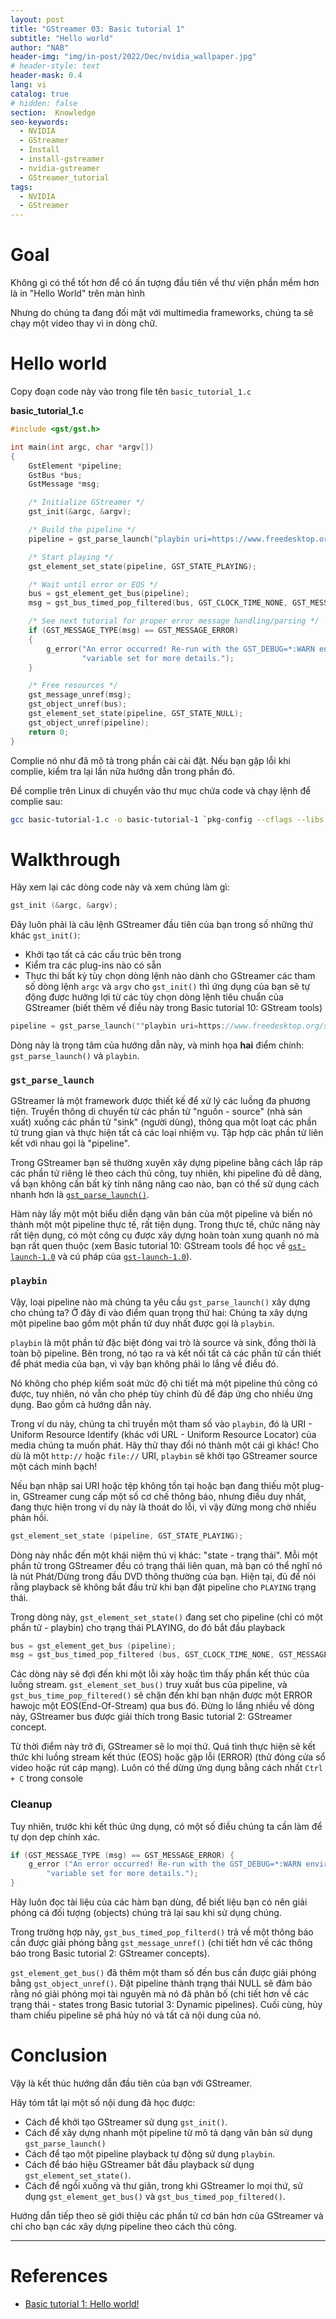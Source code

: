 ```yaml
---
layout: post
title: "GStreamer 03: Basic tutorial 1"
subtitle: "Hello world"
author: "NAB"
header-img: "img/in-post/2022/Dec/nvidia_wallpaper.jpg"
# header-style: text
header-mask: 0.4
lang: vi
catalog: true
# hidden: false
section:  Knowledge
seo-keywords:
  - NVIDIA
  - GStreamer
  - Install
  - install-gstreamer
  - nvidia-gstreamer
  - GStreamer_tutorial
tags:
  - NVIDIA 
  - GStreamer
---
```



# Goal

Không gì có thể tốt hơn để có ấn tượng đầu tiên về thư viện phần mềm hơn là in "Hello World" trên màn hình

Nhưng do chúng ta đang đối mặt với multimedia frameworks, chúng ta sẽ chạy một video thay vì in dòng chữ.

# Hello world

Copy đoạn code này vào trong file tên `basic_tutorial_1.c`

**basic_tutorial_1.c**

```c
#include <gst/gst.h>

int main(int argc, char *argv[])
{
    GstElement *pipeline;
    GstBus *bus;
    GstMessage *msg;

    /* Initialize GStreamer */
    gst_init(&argc, &argv);

    /* Build the pipeline */
    pipeline = gst_parse_launch("playbin uri=https://www.freedesktop.org/software/gstreamer-sdk/data/media/sintel_trailer-480p.webm", NULL);

    /* Start playing */
    gst_element_set_state(pipeline, GST_STATE_PLAYING);

    /* Wait until error or EOS */
    bus = gst_element_get_bus(pipeline);
    msg = gst_bus_timed_pop_filtered(bus, GST_CLOCK_TIME_NONE, GST_MESSAGE_ERROR | GST_MESSAGE_EOS);

    /* See next tutorial for proper error message handling/parsing */
    if (GST_MESSAGE_TYPE(msg) == GST_MESSAGE_ERROR)
    {
        g_error("An error occurred! Re-run with the GST_DEBUG=*:WARN environment "
                "variable set for more details.");
    }

    /* Free resources */
    gst_message_unref(msg);
    gst_object_unref(bus);
    gst_element_set_state(pipeline, GST_STATE_NULL);
    gst_object_unref(pipeline);
    return 0;
}
```

Complie nó như đã mô tả trong phần cài cài đặt. Nếu bạn gặp lỗi khi complie, kiểm tra lại lần nữa hướng dẫn trong phần đó.

Để complie trên Linux di chuyển vào thư mục chứa code và chạy lệnh để complie sau:

```bash
gcc basic-tutorial-1.c -o basic-tutorial-1 `pkg-config --cflags --libs gstreamer-1.0`
```

# Walkthrough

Hãy xem lại các dòng code này và xem chúng làm gì:

```c
gst_init (&argc, &argv);
```

Đây luôn phải là câu lệnh GStreamer đầu tiên của bạn trong số những thứ khác `gst_init()`:
* Khởi tạo tất cả các cấu trúc bên trong
* Kiểm tra các plug-ins nào có sẵn
* Thực thi bất kỳ tùy chọn dòng lệnh nào dành cho GStreamer các tham số dòng lệnh `argc` và `argv` cho `gst_init()` thì ứng dụng của bạn sẽ tự động được hưởng lợi từ các tùy chọn dòng lệnh tiêu chuẩn của GStreamer (biết thêm về điều này trong Basic tutorial 10: GStream tools)

```c
pipeline = gst_parse_launch(""playbin uri=https://www.freedesktop.org/software/gstreamer-sdk/data/media/sintel_trailer-480p.webm", NULL);
```
Dòng này là trọng tâm của hướng dẫn này, và minh họa **hai** điểm chính: `gst_parse_launch()` và `playbin`.

### `gst_parse_launch`

GStreamer là một framework được thiết kế để xử lý các luồng đa phương tiện. Truyền thông di chuyển từ các phần tử  "nguồn - source" (nhà sản xuất) xuống các phần tử  "sink" (người dùng), thông qua một loạt các phần tử trung gian và thực hiện tất cả các loại nhiệm vụ. Tập hợp các phần tử liên kết với nhau gọi là "pipeline".

Trong GStreamer bạn sẽ thường xuyên xây dựng pipeline bằng cách lắp ráp các phần tử riêng lẻ theo cách thủ công, tuy nhiên, khi pipeline đủ dễ dàng, vầ bạn không cần bất kỳ tính năng nâng cao nào, bạn có thể sử dụng cách nhanh hơn là [`gst_parse_launch()`](https://gstreamer.freedesktop.org/documentation/gstreamer/gstparse.html?gi-language=c#gst_parse_launch ).

Hàm này lấy một một biểu diễn dạng văn bản của một pipeline và biến nó thành một một pipeline thực tế, rất tiện dụng. Trong thực tế, chức năng này rất tiện dụng, có một công cụ được xây dựng hoàn toàn xung quanh nó mà bạn rất quen thuộc (xem Basic tutorial 10: GStream tools để học về  [`gst-launch-1.0`](https://gstreamer.freedesktop.org/documentation/tools/gst-launch.html?gi-language=c) và cú pháp của [`gst-launch-1.0`](https://gstreamer.freedesktop.org/documentation/tools/gst-launch.html?gi-language=c)).

### `playbin`

Vậy, loại pipeline nào mà chúng ta yêu cầu `gst_parse_launch()` xây dựng cho chúng ta? Ở đây đi vào điểm quan trọng thứ hai: Chúng ta xây dựng một pipeline bao gồm một phần tử duy nhất được gọi là `playbin`.

`playbin` là một phần tử đặc biệt đóng vai trò là source và sink, đồng thời là toàn bộ pipeline. Bên trong, nó tạo ra và kết nối tất cả các phần tử cần thiết để phát media của bạn, vì vậy bạn không phải lo lắng về điều đó.

Nó không cho phép kiểm soát mức độ chi tiết mà một pipeline thủ công có được, tuy nhiên, nó vẫn cho phép tùy chỉnh đủ để đáp ứng cho nhiều ứng dụng. Bao gồm cả hướng dẫn này.

Trong ví du này, chúng ta chỉ truyền một tham số vào `playbin`, đó là URI - Uniform Resource Identify (khác với URL - Uniform Resource Locator) của media chúng ta muốn phát. Hãy thử thay đổi nó thành một cái gì khác! Cho dù là một `http://` hoặc `file://` URI, `playbin` sẽ khởi tạo GStreamer source một cách minh bạch!

Nếu bạn nhập sai URI hoặc tệp không tồn tại hoặc bạn đang thiếu một plug-in, GStreamer cung cấp một số cơ chế thông báo, nhưng điều duy nhất, đang thực hiện trong ví dụ này là thoát do lỗi, vì vậy đừng mong chờ nhiều phản hồi.

```c
gst_element_set_state (pipeline, GST_STATE_PLAYING);
```

Dòng này nhắc đến một khái niệm thú vị khác: "state -  trạng thái". Mỗi một phần tử trong GStreamer đều có trạng thái liên quan, mà bạn có thể nghĩ nó là nút Phát/Dừng trong đầu DVD thông thường của bạn. Hiện tại, đủ để nói rằng playback sẽ không bắt đầu trừ khi bạn đặt pipeline cho `PLAYING` trạng thái.

Trong dòng này, `gst_element_set_state()` đang set cho pipeline (chỉ có một phần tử  - playbin) cho  trạng thái PLAYING, do đó bắt đầu playback

```c
bus = gst_element_get_bus (pipeline);
msg = gst_bus_timed_pop_filtered (bus, GST_CLOCK_TIME_NONE, GST_MESSAGE_ERROR | GST_MESSAGE_EOS);
```

Các dòng này sẽ đợi đến khi một lỗi xảy hoặc tìm thấy phần kết thúc của luồng stream. `gst_element_set_bus()` truy xuất bus của pipeline, và `gst_bus_time_pop_filtered()` sẽ chặn đến khi bạn nhận được một ERROR hawojc một EOS(End-Of-Stream) qua bus đó. Đừng lo lắng nhiều về dòng này, GStreamer bus được giải thích trong Basic tutorial 2: GStreamer concept.

Từ thời điểm này trở đi, GStreamer sẽ lo mọi thứ. Quá tình thực hiện sẽ kết thức khi luồng stream kết thúc (EOS) hoặc gặp lỗi (ERROR) (thử đóng cửa sổ video hoặc rút cáp mạng). Luôn có thể dừng ứng dụng bằng cách nhất `Ctrl + C` trong console

### Cleanup

Tuy nhiên, trước khi kết thúc ứng dụng, có một số điều chúng ta cần làm để tự dọn dẹp chính xác.

```c
if (GST_MESSAGE_TYPE (msg) == GST_MESSAGE_ERROR) {
    g_error ("An error occurred! Re-run with the GST_DEBUG=*:WARN environment "
        "variable set for more details.");
}
```
Hãy luôn đọc tài liệu của các hàm bạn dùng, để biết liệu bạn có nên giải phóng cá đối tượng (objects) chúng trả lại sau khi sử dụng chúng.

Trong trường hợp này, `gst_bus_timed_pop_filterd()` trả về một thông báo cần được giải phóng bằng `gst_message_unref()` (chi tiết hơn về các thông báo trong Basic tutorial 2: GStreamer concepts).

`gst_element_get_bus()` đã thêm một tham số đến bus cần được giải phóng bằng `gst_object_unref()`. Đặt pipeline thành trạng thái NULL sẽ đảm bảo rằng nó giải phóng mọi tài nguyên mà nó đã phân bố (chi tiết hơn về các trạng thái - states trong Basic tutorial 3: Dynamic pipelines). Cuối cùng, hủy tham chiếu pipeline sẽ phá hủy nó và tất cả nội dung của nó.

# Conclusion

Vậy là kết thúc hướng dẫn đầu tiên của bạn với GStreamer. 

Hãy tóm tắt lại một số nội dung đã học được:
* Cách để khởi tạo GStreamer sử dụng `gst_init()`.
* Cách để xây dựng nhanh một pipeline từ mô tả dạng văn bản sử dụng `gst_parse_launch()`
* Cách để tạo một pipeline playback tự động sử dụng `playbin`.
* Cách để báo hiệu GStreamer bắt đầu playback sử dụng `gst_element_set_state()`.
* Cách để ngồi xuống và thư giãn, trong khi GStreamer lo mọi thứ, sử dụng `gst_element_get_bus()` và `gst_bus_timed_pop_filtered()`.

Hướng dẫn tiếp theo sẽ giới thiệu các phần tử cơ bản hơn của  GStreamer và chỉ cho bạn các xây dựng pipeline theo cách thủ công.
  


----

# References

* [Basic tutorial 1: Hello world!](https://gstreamer.freedesktop.org/documentation/tutorials/basic/hello-world.html?gi-language=c)